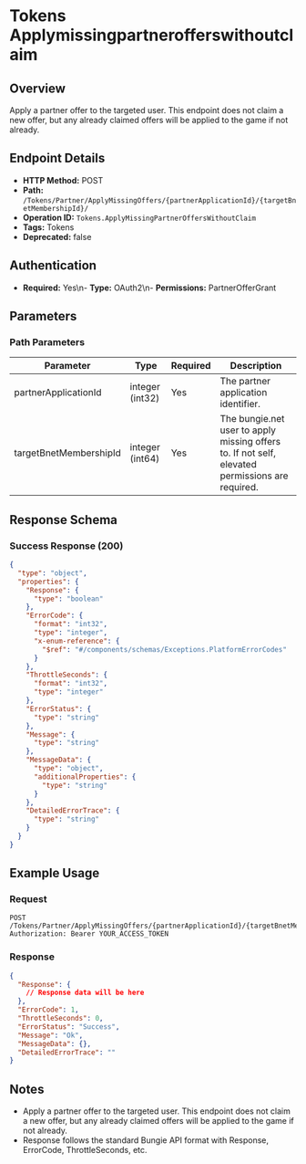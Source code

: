 # Tokens Applymissingpartnerofferswithoutclaim

## Overview
Apply a partner offer to the targeted user. This endpoint does not claim a new offer, but any already claimed offers will be applied to the game if not already.

## Endpoint Details
- **HTTP Method:** POST
- **Path:** `/Tokens/Partner/ApplyMissingOffers/{partnerApplicationId}/{targetBnetMembershipId}/`
- **Operation ID:** `Tokens.ApplyMissingPartnerOffersWithoutClaim`
- **Tags:** Tokens
- **Deprecated:** false

## Authentication
- **Required:** Yes\n- **Type:** OAuth2\n- **Permissions:** PartnerOfferGrant

## Parameters

### Path Parameters
| Parameter | Type | Required | Description |
|-----------|------|----------|-------------|
| partnerApplicationId | integer (int32) | Yes | The partner application identifier. |
| targetBnetMembershipId | integer (int64) | Yes | The bungie.net user to apply missing offers to. If not self, elevated permissions are required. |


## Response Schema

### Success Response (200)
```json
{
  "type": "object",
  "properties": {
    "Response": {
      "type": "boolean"
    },
    "ErrorCode": {
      "format": "int32",
      "type": "integer",
      "x-enum-reference": {
        "$ref": "#/components/schemas/Exceptions.PlatformErrorCodes"
      }
    },
    "ThrottleSeconds": {
      "format": "int32",
      "type": "integer"
    },
    "ErrorStatus": {
      "type": "string"
    },
    "Message": {
      "type": "string"
    },
    "MessageData": {
      "type": "object",
      "additionalProperties": {
        "type": "string"
      }
    },
    "DetailedErrorTrace": {
      "type": "string"
    }
  }
}
```


## Example Usage

### Request
```http
POST /Tokens/Partner/ApplyMissingOffers/{partnerApplicationId}/{targetBnetMembershipId}/
Authorization: Bearer YOUR_ACCESS_TOKEN
```

### Response
```json
{
  "Response": {
    // Response data will be here
  },
  "ErrorCode": 1,
  "ThrottleSeconds": 0,
  "ErrorStatus": "Success",
  "Message": "Ok",
  "MessageData": {},
  "DetailedErrorTrace": ""
}
```

## Notes
- Apply a partner offer to the targeted user. This endpoint does not claim a new offer, but any already claimed offers will be applied to the game if not already.
- Response follows the standard Bungie API format with Response, ErrorCode, ThrottleSeconds, etc.
